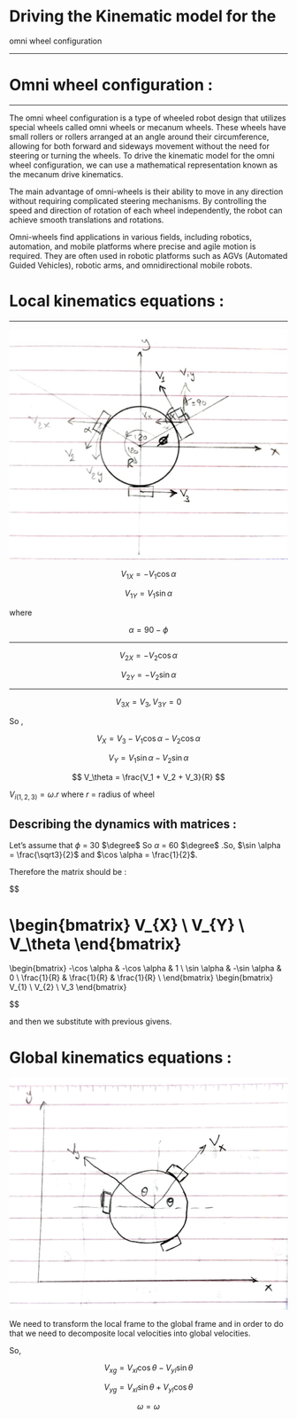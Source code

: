 # Driving the Kinematic model for the
omni wheel configuration

---

# Omni wheel configuration :

---

The omni wheel configuration is a type of wheeled robot design that utilizes special wheels called omni wheels or mecanum wheels. These wheels have small rollers or rollers arranged at an angle around their circumference, allowing for both forward and sideways movement without the need for steering or turning the wheels. To drive the kinematic model for the omni wheel configuration, we can use a mathematical representation known as the mecanum drive kinematics.

The main advantage of omni-wheels is their ability to move in any direction without requiring complicated steering mechanisms. By controlling the speed and direction of rotation of each wheel independently, the robot can achieve smooth translations and rotations.

Omni-wheels find applications in various fields, including robotics, automation, and mobile platforms where precise and agile motion is required. They are often used in robotic platforms such as AGVs (Automated Guided Vehicles), robotic arms, and omnidirectional mobile robots.

# Local kinematics equations :

---

![WhatsApp Image 2023-09-11 at 21.47.57.jpg](Driving%20the%20Kinematic%20model%20for%20the%20omni%20wheel%20con%206620bc5b708c48afadaa71c054953628/WhatsApp_Image_2023-09-11_at_21.47.57.jpg)

$$
V_{1X} = -V_1 \cos \alpha
$$

$$
V_{1Y} = V_1 \sin \alpha
$$

where 

$$
\alpha = 90 - \phi
$$

---

$$
V_{2X} = -V_2 \cos \alpha
$$

$$
V_{2Y} = -V_2 \sin \alpha
$$

---

$$
V_{3X} = V_3 , V_{3Y} = 0
$$

So ,

$$
V_X = V_3 - V_1 \cos \alpha - V_2 \cos \alpha
$$

$$
V_Y = V_1 \sin \alpha - V_2 \sin \alpha
$$

$$
V_\theta = \frac{V_1 + V_2 + V_3}{R}
$$

$V_{i(1,2,3)} = \omega .r$  where   $r$ = radius of wheel 

## Describing the dynamics with matrices :

Let’s assume that $\phi$ = 30 $\degree$ So $\alpha$ = 60 $\degree$ .So, $\sin \alpha = \frac{\sqrt3}{2}$ and $\cos \alpha = \frac{1}{2}$.

Therefore the matrix should be : 

$$

 \begin{bmatrix} V_{X} \\ V_{Y} \\ V_\theta \end{bmatrix}
 =
 
  \begin{bmatrix}
  -\cos \alpha &  -\cos \alpha & 1 \\ \sin \alpha &  -\sin \alpha & 0 \\
   \frac{1}{R} &  \frac{1}{R} & \frac{1}{R} \\
    \end{bmatrix}      \begin{bmatrix} V_{1} \\ V_{2} \\ V_3 \end{bmatrix}

$$

and then we substitute with previous givens.

# Global kinematics equations :

![WhatsApp Image 2023-09-12 at 13.39.30.jpg](Driving%20the%20Kinematic%20model%20for%20the%20omni%20wheel%20con%206620bc5b708c48afadaa71c054953628/WhatsApp_Image_2023-09-12_at_13.39.30.jpg)

We need to transform the local frame to the  global frame and in order to do that we need to decomposite local velocities into global velocities.

So, 

$$
V_{xg} = V_{xl} \cos \theta -V_{yl}\sin \theta
$$

$$
V_{yg} = V_{xl} \sin \theta +V_{yl}\cos \theta
$$

$$
\omega = \omega
$$